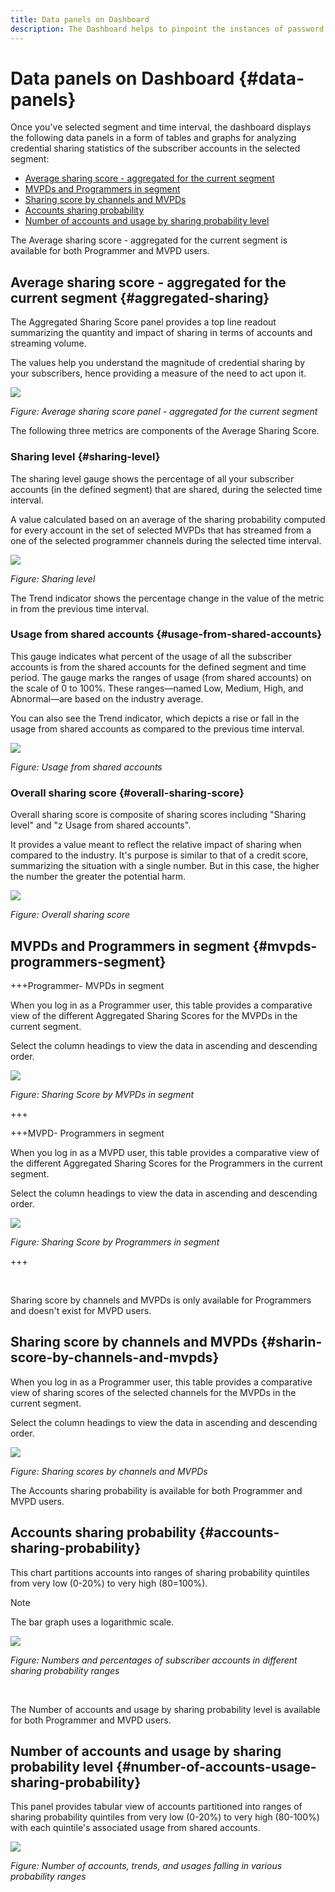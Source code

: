 ```yaml
---
title: Data panels on Dashboard
description: The Dashboard helps to pinpoint the instances of password sharing by analyzing a wide array of subscriber data.
---
```

# Data panels on Dashboard {#data-panels}

Once you've selected segment and time interval, the dashboard displays the following data panels in a form of tables and graphs for analyzing credential sharing statistics of the subscriber accounts in the selected segment:

* [Average sharing score - aggregated for the current segment](#aggregated-sharing)
* [MVPDs and Programmers in segment](#mvpds-programmers-segment) 
* [Sharing score by channels and MVPDs](#sharin-score-by-channels-and-mvpds)
* [Accounts sharing probability](#accounts-sharing-probability) 
* [Number of accounts and usage by sharing probability level](#number-of-accounts-usage-sharing-probability)

The Average sharing score - aggregated for the current segment is available for both Programmer and MVPD users.

## Average sharing score - aggregated for the current segment {#aggregated-sharing}

The Aggregated Sharing Score panel provides a top line readout summarizing the quantity and impact of sharing in terms of accounts and streaming volume.

The values help you understand the magnitude of credential sharing by your subscribers, hence providing a measure of the need to act upon it.

![](assets/aggregate-sharing-score.png)


*Figure: Average sharing score panel - aggregated for the current segment*

The following three metrics are components of the Average Sharing Score.

### Sharing level {#sharing-level}

The sharing level gauge shows the percentage of all your subscriber accounts (in the defined segment) that are shared, during the selected time interval.  

A value calculated based on an average of the sharing probability computed for every account in the set of selected MVPDs that has streamed from a one of the selected programmer channels during the selected time interval.

![](assets/sharing-level.png)


*Figure: Sharing level*

The Trend indicator shows the percentage change in the value of the metric in from the previous time interval.

### Usage from shared accounts {#usage-from-shared-accounts}

This gauge indicates what percent of the usage of all the subscriber accounts is from the shared accounts for the defined segment and time period. The gauge marks the ranges of usage (from shared accounts) on the scale of 0 to 100%. These ranges—named Low, Medium, High, and Abnormal—are based on the industry average.

You can also see the Trend indicator, which depicts a rise or fall in the usage from shared accounts as compared to the previous time interval.

![](assets/usage-4mshared-accounts.png)


*Figure: Usage from shared accounts*

### Overall sharing score {#overall-sharing-score}

Overall sharing score is composite of sharing scores including "Sharing level" and "z Usage from shared accounts".

It provides a value meant to reflect the relative impact of sharing when compared to the industry. It's purpose is similar to that of a credit score, summarizing the situation with a single number. But in this case, the higher the number the greater the potential harm.

![](assets/overall-sharing-score.png)


*Figure: Overall sharing score*

## MVPDs and Programmers in segment {#mvpds-programmers-segment}

+++Programmer- MVPDs in segment

When you log in as a Programmer user, this table provides a comparative view of the different Aggregated Sharing Scores for the MVPDs in the current segment.

Select the column headings to view the data in ascending and descending order.

![](assets/sharing-scores-by-mvpds-in-segment.png)

*Figure: Sharing Score by MVPDs in segment*

+++

+++MVPD- Programmers in segment

When you log in as a MVPD user, this table provides a comparative view of the different Aggregated Sharing Scores for the Programmers in the current segment.

Select the column headings to view the data in ascending and descending order.

![](assets/sharing-scores-by-programmers-in-segment.png)

*Figure: Sharing Score by Programmers in segment*

+++

<br/>

Sharing score by channels and MVPDs is only available for Programmers and doesn't exist for MVPD users. 

## Sharing score by channels and MVPDs  {#sharin-score-by-channels-and-mvpds}

When you log in as a Programmer user, this table provides a comparative view of sharing scores of the selected channels for the MVPDs in the current segment.

Select the column headings to view the data in ascending and descending order.

![](assets/sharing-scores-by-channels-mvpds.png)


*Figure: Sharing scores by channels and MVPDs*

The Accounts sharing probability is available for both Programmer and MVPD users.

## Accounts sharing probability {#accounts-sharing-probability}

This chart partitions accounts into ranges of sharing probability quintiles from very low (0-20%) to very high (80=100%).

>[!NOTE]
>
>The bar graph uses a logarithmic scale.


![](assets/dashboard-ac-sharing-prob.png)


*Figure: Numbers and percentages of subscriber accounts in different sharing probability ranges*

<br/>

The Number of accounts and usage by sharing probability level is available for both Programmer and MVPD users.

## Number of accounts and usage by sharing probability level {#number-of-accounts-usage-sharing-probability}

This panel provides tabular view of  accounts partitioned into ranges of sharing probability quintiles from very low (0-20%) to very high (80-100%) with each quintile's associated usage from shared accounts.

![](assets/no-acc-usage-prob-level.png)


*Figure: Number of accounts, trends, and usages falling in various probability ranges*

